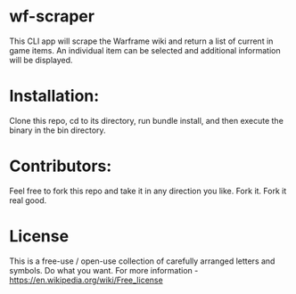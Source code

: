 # wf-scraper
This CLI app will scrape the Warframe wiki and return a list of current in game items. An individual item can be selected and additional information will be displayed.

# Installation: 
Clone this repo, cd to its directory, run bundle install, and then execute the binary in the bin directory.

# Contributors: 
Feel free to fork this repo and take it in any direction you like. Fork it. Fork it real good.

# License
This is a free-use / open-use collection of carefully arranged letters and symbols. Do what you want. 
For more information - https://en.wikipedia.org/wiki/Free_license
